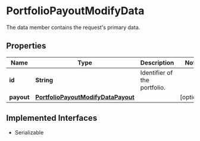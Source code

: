 

# PortfolioPayoutModifyData

The data member contains the request's primary data.

## Properties

Name | Type | Description | Notes
------------ | ------------- | ------------- | -------------
**id** | **String** | Identifier of the portfolio. | 
**payout** | [**PortfolioPayoutModifyDataPayout**](PortfolioPayoutModifyDataPayout.md) |  |  [optional]


## Implemented Interfaces

* Serializable


